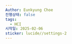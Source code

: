 ```yaml
---
Author: Eunkyung Choe
진행상태: false
tags:
  - HCI
시작일: 2025-02-06
sticker: lucide//settings-2
---
```

